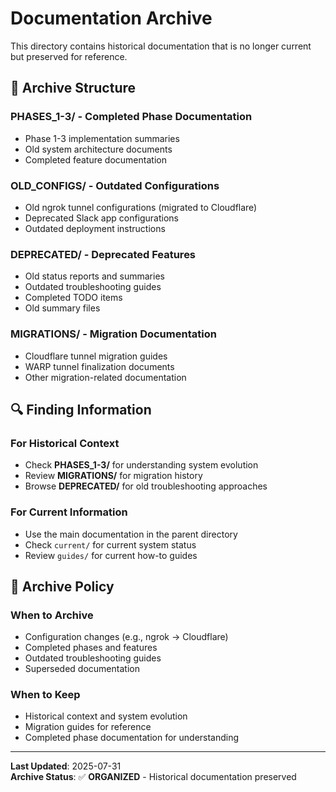 # Documentation Archive

This directory contains historical documentation that is no longer current but preserved for reference.

## 📁 Archive Structure

### **PHASES_1-3/** - Completed Phase Documentation
- Phase 1-3 implementation summaries
- Old system architecture documents
- Completed feature documentation

### **OLD_CONFIGS/** - Outdated Configurations
- Old ngrok tunnel configurations (migrated to Cloudflare)
- Deprecated Slack app configurations
- Outdated deployment instructions

### **DEPRECATED/** - Deprecated Features
- Old status reports and summaries
- Outdated troubleshooting guides
- Completed TODO items
- Old summary files

### **MIGRATIONS/** - Migration Documentation
- Cloudflare tunnel migration guides
- WARP tunnel finalization documents
- Other migration-related documentation

## 🔍 Finding Information

### For Historical Context
- Check **PHASES_1-3/** for understanding system evolution
- Review **MIGRATIONS/** for migration history
- Browse **DEPRECATED/** for old troubleshooting approaches

### For Current Information
- Use the main documentation in the parent directory
- Check `current/` for current system status
- Review `guides/` for current how-to guides

## 📝 Archive Policy

### When to Archive
- Configuration changes (e.g., ngrok → Cloudflare)
- Completed phases and features
- Outdated troubleshooting guides
- Superseded documentation

### When to Keep
- Historical context and system evolution
- Migration guides for reference
- Completed phase documentation for understanding

---

**Last Updated**: 2025-07-31  
**Archive Status**: ✅ **ORGANIZED** - Historical documentation preserved 